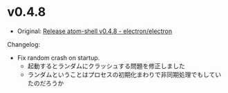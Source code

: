 # v0.4.8

* Original: [Release atom-shell v0.4.8 - electron/electron](https://github.com/electron/electron/releases/tag/v0.4.8)

Changelog:

* Fix random crash on startup.
  * 起動するとランダムにクラッシュする問題を修正しました
  * ランダムということはプロセスの初期化まわりで非同期処理でもしていたのだろうか
